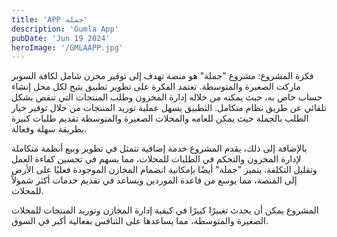 ```yaml
---
title: 'APP جمله'
description: 'Gumla App'
pubDate: 'Jun 19 2024'
heroImage: '/GMLAAPP.jpg'
---
```



فكرة المشروع: مشروع "جملة" هو منصة تهدف إلى توفير مخزن شامل لكافة السوبر ماركت الصغيرة والمتوسطة.
 تعتمد الفكرة على تطوير تطبيق يتيح لكل محل إنشاء حساب خاص به، حيث يمكنه من خلاله إدارة المخزون وطلب المنتجات التي تنقص بشكل تلقائي عن طريق نظام متكامل.
  التطبيق يسهل عملية توريد المنتجات من خلال توفير خيار الطلب بالجملة حيث يمكن للعامه والمحلات الصغيرة والمتوسطة تقديم طلبات كبيرة بطريقة سهلة وفعالة.

بالإضافة إلى ذلك، يقدم المشروع خدمة إضافية تتمثل في تطوير وبيع أنظمة متكاملة لإدارة المخزون والتحكم في الطلبات للمحلات، مما يسهم في تحسين كفاءة العمل وتقليل التكلفة. يتميز "جملة" أيضًا بإمكانية انضمام المخازن الموجودة فعليًا على الأرض إلى المنصة، مما يوسع من قاعدة الموردين ويساعد في تقديم خدمات أكثر شمولاً للمحلات.

المشروع يمكن أن يحدث تغييرًا كبيرًا في كيفية إدارة المخازن وتوريد المنتجات للمحلات الصغيرة والمتوسطة، مما يساعدها على التنافس بفعالية أكبر في السوق.

